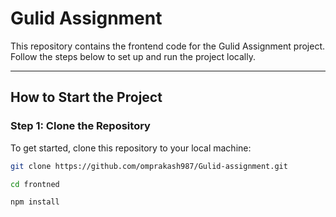 # Gulid Assignment

This repository contains the frontend code for the Gulid Assignment project. Follow the steps below to set up and run the project locally.

---

## How to Start the Project

### Step 1: Clone the Repository
To get started, clone this repository to your local machine:
```bash
git clone https://github.com/omprakash987/Gulid-assignment.git

cd frontned

npm install

